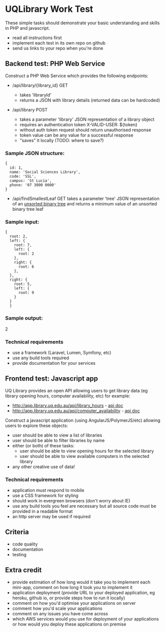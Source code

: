 # UQLibrary Work Test

These simple tasks should demonstrate your basic understanding and skills in PHP and javascript.

- read all instructions first
- implement each test in its own repo on github
- send us links to your repo when you're done

## Backend test: PHP Web Service

Construct a PHP Web Service which provides the following endpoints:

- /api/library/{library_id} GET 
  - takes 'libraryId'
  - returns a JSON with library details (returned data can be hardcoded)
  
- /api/library POST 
  - takes a parameter 'library' JSON representation of a library object 
  - requires an authentication token X-VALID-USER: ${token} 
  - without auth token request should return unauthorised response
  - token value can be any value for a successful response  
  - "saves" it locally (TODO: where to save?)
     
### Sample JSON structure:
```
{
  id: 1,
  name: 'Social Sciences Library',
  code: 'SSL',
  campus: 'St Lucia',
  phone: '07 3000 0000'
}
```

- /api/findSmallestLeaf GET takes a parameter 'tree' JSON representation of an [unsorted binary tree](https://en.wikipedia.org/wiki/Binary_tree)
 and returns a minimum value of an unsorted binary tree leaf

### Sample input:
```
{
  root: 2,
  left: {
    root: 7,
    left: {
      root: 2
    },
    right: {
      root: 6
    },
  },
  right: {
    root: 5,
    left: {
      root: 9
    }
  }
  }
```

### Sample output:
2


### Technical requirements
- use a framework (Laravel, Lumen, Symfony, etc) 
- use any build tools required
- provide documentation for your services


## Frontend test: Javascript app

UQ Library provides an open API allowing users to get library data (eg library opening hours, computer availability, etc) for example:
 - http://app.library.uq.edu.au/api/library_hours - [api doc](https://github.com/uqlibrary/work-test/blob/master/api/library_hours.md)
 - http://app.library.uq.edu.au/api/computer_availability - [api doc](https://github.com/uqlibrary/work-test/blob/master/api/computers_availability.md)
 
Construct a javascript application (using AngularJS/PolymerJS/etc) allowing users to explore these objects:
- user should be able to view a list of libraries 
- user should be able to filter libraries by name
- either (or both) of these tasks:
  - user should be able to view opening hours for the selected library
  - user should be able to view available computers in the selected library 
- any other creative use of data!

### Technical requirements

- application must respond to mobile
- use a CSS framework for styling 
- should work in evergreen browsers (don't worry about IE)
- use any build tools you feel are necessary but all source code must be provided in a readable format
- an http server may be used if required

## Criteria

- code quality
- documentation
- testing

## Extra credit

- provide estimation of how long would it take you to implement each mini-app, comment on how long it took you to implement it
- application deployment (provide URL to your deployed application, eg heroku, github io, or provide steps how to run it locally)
- comment on how you'd optimise your applications on server
- comment how you'd scale your applications
- comment on any issues you have come across
- which AWS services would you use for deployment of your applications or how would you deploy these applications on premise 
 


